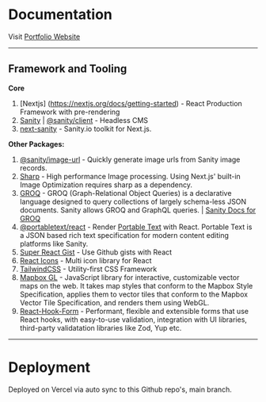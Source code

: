 # Documentation

Visit [Portfolio Website](https://portfolio-jayantasamaddar.vercel.app)

---

## Framework and Tooling

**Core**

1. [Nextjs] (https://nextjs.org/docs/getting-started) - React Production Framework with pre-rendering
2. [Sanity](https://www.sanity.io) | [@sanity/client](https://www.npmjs.com/package/@sanity/client) - Headless CMS
3. [next-sanity](https://www.npmjs.com/package/next-sanity) - Sanity.io toolkit for Next.js.

**Other Packages:**

1. [@sanity/image-url](https://www.npmjs.com/package/@sanity/image-url) - Quickly generate image urls from Sanity image records.
2. [Sharp](https://www.npmjs.com/package/sharp) - High performance Image processing. Using Next.js' built-in Image Optimization requires sharp as a dependency.
3. [GROQ](https://www.npmjs.com/package/groq) - GROQ (Graph-Relational Object Queries) is a declarative language designed to query collections of largely schema-less JSON documents. Sanity allows GROQ and GraphQL queries. | [Sanity Docs for GROQ](https://www.sanity.io/docs/groq)
4. [@portabletext/react](https://www.npmjs.com/package/@portabletext/react) - Render [Portable Text](https://github.com/portabletext/portabletext) with React. Portable Text is a JSON based rich text specification for modern content editing platforms like Sanity.
5. [Super React Gist](https://www.npmjs.com/package/super-react-gist) - Use Github gists with React
6. [React Icons](https://www.npmjs.com/package/react-icons) - Multi icon library for React
7. [TailwindCSS](https://tailwindcss.com/docs/guides/nextjs) - Utility-first CSS Framework
8. [Mapbox GL](https://www.npmjs.com/package/mapbox-gl) - JavaScript library for interactive, customizable vector maps on the web. It takes map styles that conform to the Mapbox Style Specification, applies them to vector tiles that conform to the Mapbox Vector Tile Specification, and renders them using WebGL.
9. [React-Hook-Form](https://www.npmjs.com/package/react-hook-form) - Performant, flexible and extensible forms that use React hooks, with easy-to-use validation, integration with UI libraries, third-party validatation libraries like Zod, Yup etc.

---

# Deployment

Deployed on Vercel via auto sync to this Github repo's, main branch.
